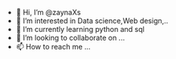 - 👋 Hi, I’m @zaynaXs
- 👀 I’m interested in Data science,Web design,..
- 🌱 I’m currently learning python and sql
- 💞️ I’m looking to collaborate on ...
- 📫 How to reach me ...

<!---
zaynaXs/zaynaXs is a ✨ special ✨ repository because its `README.md` (this file) appears on your GitHub profile.
You can click the Preview link to take a look at your changes.
--->
